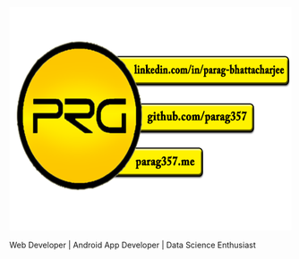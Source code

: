 <img src="logo.png" widht="800"  height="400" alt="logo">

Web Developer | Android App Developer | Data Science Enthusiast
